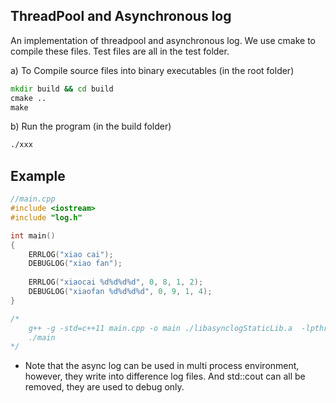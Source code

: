## ThreadPool and Asynchronous log
An implementation of threadpool and asynchronous log. We use cmake to compile these files. Test files are all in the test folder.


a) To Compile source files into binary executables (in the root folder)
```cmd
mkdir build && cd build
cmake ..
make
```

b) Run the program (in the build folder)
```cmd
./xxx
```

## Example
```c++
//main.cpp
#include <iostream>
#include "log.h"

int main()
{
	ERRLOG("xiao cai");
	DEBUGLOG("xiao fan");
	
	ERRLOG("xiaocai %d%d%d%d", 0, 8, 1, 2);
	DEBUGLOG("xiaofan %d%d%d%d", 0, 9, 1, 4);
}

/*
    g++ -g -std=c++11 main.cpp -o main ./libasynclogStaticLib.a  -lpthread
    ./main
*/
```


- Note that the async log can be used in multi process environment, however, they write into difference log files. And std::cout can all be removed, they are used to debug only.
